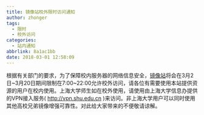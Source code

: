 ```yaml
---
title: 镜像站校外限时访问通知
author: zhonger
tags:
  - 限时
  - 校外访问
categories:
  - 站内通知
abbrlink: 8a1ac1bb
date: 2018-03-01 12:58:09
---
```


根据有关部门的要求，为了保障校内服务器的网络信息安全，[镜像站](https://mirrors.shu.edu.cn)将会在3月2日~3月20日期间限制在7:00~22:00允许校外访问，请各位有需要使用本站提供资源的用户在校内使用。上海大学师生如在校外使用，请使用由上海大学信息办提供的VPN接入服务( http://vpn.shu.edu.cn )来访问。非上海大学用户可以同时使用其他高校兄弟镜像增强可靠性。对此给大家带来的不便敬请谅解。